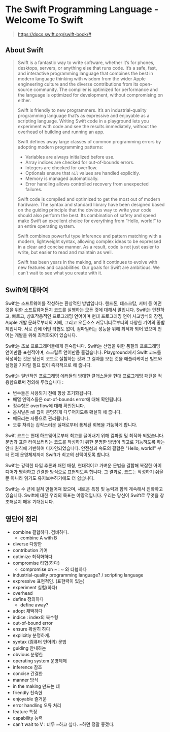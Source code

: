 # The Swift Programming Language - Welcome To Swift

> https://docs.swift.org/swift-book/#

## About Swift

> Swift is a fantastic way to write software, whether it’s for phones, desktops, servers, or anything else that runs code. It’s a safe, fast, and interactive programming language that combines the best in modern language thinking with wisdom from the wider Apple engineering culture and the diverse contributions from its open-source community. The compiler is optimized for performance and the language is optimized for development, without compromising on either.
>
> Swift is friendly to new programmers. It’s an industrial-quality programming language that’s as expressive and enjoyable as a scripting language. Writing Swift code in a playground lets you experiment with code and see the results immediately, without the overhead of building and running an app.
>
> Swift defines away large classes of common programming errors by adopting modern programming patterns:
>
> - Variables are always initialized before use.
> - Array indices are checked for out-of-bounds errors.
> - Integers are checked for overflow.
> - Optionals ensure that `nil` values are handled explicitly.
> - Memory is managed automatically.
> - Error handling allows controlled recovery from unexpected failures.
>
> Swift code is compiled and optimized to get the most out of modern hardware. The syntax and standard library have been designed based on the guiding principle that the obvious way to write your code should also perform the best. Its combination of safety and speed make Swift an excellent choice for everything from “Hello, world!” to an entire operating system.
>
> Swift combines powerful type inference and pattern matching with a modern, lightweight syntax, allowing complex ideas to be expressed in a clear and concise manner. As a result, code is not just easier to write, but easier to read and maintain as well.
>
> Swift has been years in the making, and it continues to evolve with new features and capabilities. Our goals for Swift are ambitious. We can’t wait to see what you create with it.

## Swift에 대하여

Swift는 소프트웨어를 작성하는 환상적인 방법입니다. 핸드폰, 데스크탑, 서버 등 어떤 것을 위한 소프트웨어든지 코드를 실행하는 모든 것에 대해서 말입니다. Swift는 안전하고, 빠르고, 상호작용적인 프로그래밍 언어이며 현대 프로그래밍 언어 사고방식의 장점, Apple 개발 문화로부터의 지혜, 그리고 오픈소스 커뮤니티로부터의 다양한 기여의 종합체입니다. 서로 간에 어떤 타협도 없이, 컴파일러는 성능을 위해 최적화 되어 있으며 언어는 개발을 위해 최적화되어 있습니다.

Swift는 초보 프로그래머들에게 친숙합니다. Swift는 산업을 위한 품질의 프로그래밍 언어만큼 표현적이며, 스크립트 언어만큼 즐겁습니다. Playground에서 Swift 코드를 작성하는 것은 당신이 코드로 실험하는 것과 그 결과를 보는 것을 애플리케이션 빌드와 실행을 기다릴 필요 없이 즉각적으로 해 줍니다.

Swift는 일반적인 프로그래밍 에러들의 방대한 클래스들을 현대 프로그래밍 패턴을 적용함으로써 정의해 두었습니다 :

- 변수들은 사용되기 전에 항상 초기화됩니다.
- 배열 인덱스들은 out-of-bounds error에 대해 확인됩니다.
- 정수형은 overflow에 대해 확인됩니다.
- 옵셔널은 nil 값이 분명하게 다루어지도록 확실히 해 줍니다.
- 메모리는 자동으로 관리됩니다.
- 오류 처리는 갑작스러운 실패로부터 통제된 회복을 가능하게 합니다.

Swift 코드는 현대 하드웨어로부터 최고를 끌어내기 위해 컴파일 및 최적화 되었습니다. 문법과 표준 라이브러리는 코드를 작성하기 위한 분명한 방법이 최고로 기능하도록 하는 안내 원칙에 기반하여 디자인되었습니다. 안전성과 속도의 결합은 "Hello, world!" 부터 전체 운영체제까지 Swift가 최고의 선택이도록 합니다.

Swift는 강력한 타입 추론과 패턴 매칭, 현대적이고 가벼운 문법을 결합해 복잡한 아이디어가 명확하고 간결한 방식으로 표현되도록 합니다. 그 결과로, 코드는 작성하기 쉬울 뿐 아니라 읽기도 유지보수하기에도 더 쉽습니다.

Swift는 수 년에 걸쳐 만들어져 왔으며, 새로운 특징 및 능력과 함께 계속해서 진화하고 있습니다. Swift에 대한 우리의 목표는 야망적입니다. 우리는 당신이 Swift로 무엇을 창조해낼지 매우 기대됩니다.



## 영단어 정리

- combine 결합하다. 겸비하다.
  - combine A with B
- diverse 다양한
- contribution 기여
- optimize 최적화하다
- compromise 타협(하다)
  - compromise on ~ : ~ 와 타협하다
- industrial-quality programming language? / scripting language
- expressive 표현적인. (표현력이 있는)
- experiment 실험(하다)
- overhead
- define 정의하다
  - define away?
- adopt 채택하다
- indice : index의 복수형
- out-of-bound error
- ensure 확실히 하다
- explicitly 분명하게.
- syntax (컴퓨터 언어의) 문법
- guiding 안내하는
- obvious 분명한
- operating system 운영체제
- inference 참조
- concise 간결한
- manner 방식
- in the making 만드는 데
- friendly 친숙한
- enjoyable 즐거운
- error handling 오류 처리
- feature 특징
- capability 능력
- can't wait to V : 너무 ~하고 싶다. ~하면 정말 좋겠다.